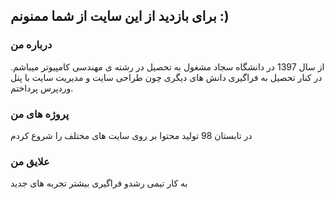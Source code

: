 ## برای بازدید از این سایت از شما ممنونم :)



### درباره من 
از سال 1397 در دانشگاه سجاد مشغول به تحصیل در رشته ی مهندسی کامپیوتر میباشم.
در  کنار تحصیل به فراگیری دانش های دیگری چون طراحی سایت و مدیریت سایت با پنل وردپرس پرداختم.


### پروژه های من
در تابستان 98 تولید محتوا بر روی سایت های مختلف را شروع کردم

### علایق من
به کار تیمی 
رشدو فراگیری بیشتر
تجربه های جدید
